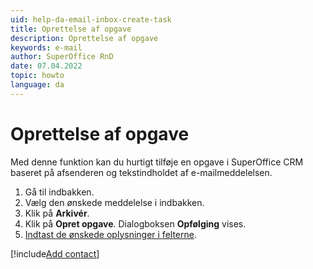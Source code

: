 ```yaml
---
uid: help-da-email-inbox-create-task
title: Oprettelse af opgave
description: Oprettelse af opgave
keywords: e-mail
author: SuperOffice RnD
date: 07.04.2022
topic: howto
language: da
---
```


# Oprettelse af opgave

Med denne funktion kan du hurtigt tilføje en opgave i SuperOffice CRM baseret på afsenderen og tekstindholdet af e-mailmeddelelsen.

1. Gå til indbakken.
2. Vælg den ønskede meddelelse i indbakken.
3. Klik på <i class="ph ph-archive" aria-hidden="true"></i> **Arkivér**.
4. Klik på **Opret opgave**. Dialogboksen **Opfølging** vises.
5. [Indtast de ønskede oplysninger i felterne][2].

[!include[Add contact](includes/add-contact-opens.md)]

<!-- Referenced links -->
[2]: ../../../diary/learn/create-follow-up.md#fields
